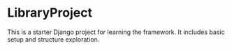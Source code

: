 # LibraryProject

This is a starter Django project for learning the framework. It includes basic setup and structure exploration.